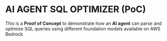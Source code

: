 # AI AGENT SQL OPTIMIZER (PoC)

This is a **Proof of Concept** to demonstrate how an **AI agent** can parse and optimize SQL queries using different foundation models available on AWS Bedrock